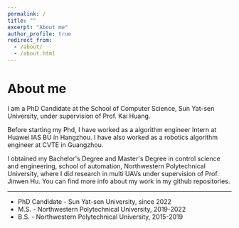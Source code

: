 ```yaml
---
permalink: /
title: ""
excerpt: "About me"
author_profile: true
redirect_from: 
  - /about/
  - /about.html
---
```


About me
======
I am a PhD Candidate at the School of Computer Science, Sun Yat-sen University, under supervision of Prof. Kai Huang.

Before starting my Phd, I have worked as a algorithm engineer Intern at Huawei IAS BU in Hangzhou. I have also worked as a robotics algorithm engineer at CVTE in Guangzhou.

I obtained my Bachelor's Degree and Master's Degree in control science and engineering, school of automation, Northwestern Polytechnical University, where I did research in multi UAVs under supervision of Prof. Jinwen Hu. You can find more info about my work in my github repositories.

-------

* PhD Candidate - Sun Yat-sen University, since 2022
* M.S. - Northwestern Polytechnical University, 2019-2022
* B.S. - Northwestern Polytechnical University, 2015-2019
